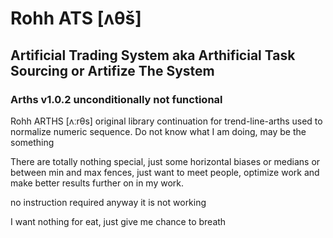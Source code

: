 # Rohh ATS [ʌθš]
## Artificial Trading System aka Arthificial Task Sourcing or Artifize The System
### Arths v1.0.2 unconditionally not functional
Rohh ARTHS [ʌːrθs] original library continuation for trend-line-arths used to normalize numeric sequence. Do not know what I am doing, may be the something

There are totally nothing special, just some horizontal biases or medians or between min and max fences, just want to meet people, optimize work and make better results further on in my work.

no instruction required anyway it is not working 

I want nothing for eat, just give me chance to breath